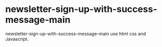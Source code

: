 # newsletter-sign-up-with-success-message-main
newsletter-sign-up-with-success-message-main use html css and Javascript.
